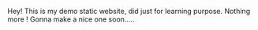 Hey! This is my demo static website, did just for learning purpose. Nothing more ! Gonna make a nice one soon.....
